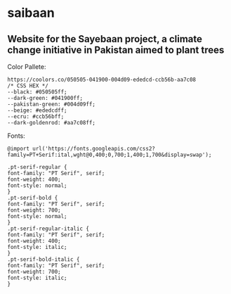 # saibaan

## Website for the Sayebaan project, a climate change initiative in Pakistan aimed to plant trees

Color Pallete:

    https://coolors.co/050505-041900-004d09-ededcd-ccb56b-aa7c08
    /* CSS HEX */
    --black: #050505ff;
    --dark-green: #041900ff;
    --pakistan-green: #004d09ff;
    --beige: #ededcdff;
    --ecru: #ccb56bff;
    --dark-goldenrod: #aa7c08ff;

Fonts:

    @import url('https://fonts.googleapis.com/css2?family=PT+Serif:ital,wght@0,400;0,700;1,400;1,700&display=swap');
    
    .pt-serif-regular {
    font-family: "PT Serif", serif;
    font-weight: 400;
    font-style: normal;
    }
    .pt-serif-bold {
    font-family: "PT Serif", serif;
    font-weight: 700;
    font-style: normal;
    }
    .pt-serif-regular-italic {
    font-family: "PT Serif", serif;
    font-weight: 400;
    font-style: italic;
    }
    .pt-serif-bold-italic {
    font-family: "PT Serif", serif;
    font-weight: 700;
    font-style: italic;
    }
